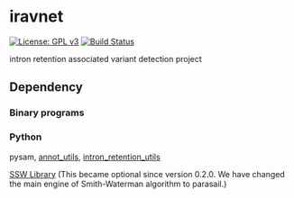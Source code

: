 # iravnet

[![License: GPL v3](https://img.shields.io/badge/License-GPL%20v3-blue.svg)](https://www.gnu.org/licenses/gpl-3.0)
[![Build Status](https://travis-ci.org/friend1ws/iravnet.svg?branch=master)](https://travis-ci.org/friend1ws/iravnet)

intron retention associated variant detection project

## Dependency

### Binary programs



### Python
pysam, [annot_utils](https://github.com/friend1ws/annot_utils), [intron_retention_utils](https://github.com/friend1ws/intron_retention_utils)

[SSW Library](https://github.com/mengyao/Complete-Striped-Smith-Waterman-Library) (This became optional since version 0.2.0. We have changed the main engine of Smith-Waterman algorithm to parasail.)
